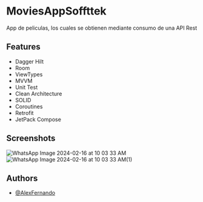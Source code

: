 
# MoviesAppSoffttek
App de peliculas, los cuales se obtienen mediante consumo de una API Rest

## Features

- Dagger Hilt
- Room
- ViewTypes
- MVVM
- Unit Test
- Clean Architecture
- SOLID
- Coroutines
- Retrofit
- JetPack Compose
 
## Screenshots
![WhatsApp Image 2024-02-16 at 10 03 33 AM](https://github.com/AlexFernandoOsorio/MoviesAppSofttek/assets/18273057/89c4feb4-b5b5-4603-9ecc-0ef43c09f892)
![WhatsApp Image 2024-02-16 at 10 03 33 AM(1)](https://github.com/AlexFernandoOsorio/MoviesAppSofttek/assets/18273057/dea20818-a90a-43dd-bf75-c74450f09ae4)
## Authors

- [@AlexFernando](https://github.com/AlexFernandoOsorio)

